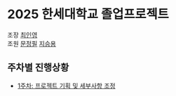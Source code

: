 # **2025 한세대학교 졸업프로젝트**
조장 [최인영](https://github.com/dlsdud01)  
조원 [문정필](https://github.com/moonjeongpil) [지승용](https://github.com/seungyongjee)

## **주차별 진행상황**
- [1주차: 프로젝트 기획 및 세부사항 조정](https://github.com/dlsdud01/2025_Graduate_Project/wiki/2025_%EC%A1%B8%EC%97%85%ED%94%84%EB%A1%9C%EC%A0%9D%ED%8A%B8_1_%EA%B8%B0%ED%9A%8D%EC%84%9C)

